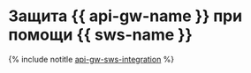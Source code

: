 # Защита {{ api-gw-name }} при помощи {{ sws-name }}

{% include notitle [api-gw-sws-integration](../../_tutorials/serverless/api-gw-sws-integration.md) %}
